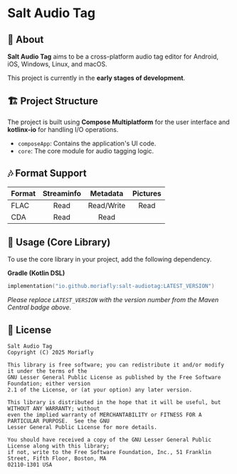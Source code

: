 # Salt Audio Tag

[](https://search.maven.org/search?q=g:io.github.moriafly)
[](https://www.gnu.org/licenses/old-licenses/lgpl-2.1.en.html)

## 📖 About

**Salt Audio Tag** aims to be a cross-platform audio tag editor for Android, iOS, Windows, Linux, and macOS.

This project is currently in the **early stages of development**.

## 🏗️ Project Structure

The project is built using **Compose Multiplatform** for the user interface and **kotlinx-io** for handling I/O operations.

- `composeApp`: Contains the application's UI code.
- `core`: The core module for audio tagging logic.

## 🎶 Format Support

| Format | Streaminfo |  Metadata  | Pictures |
|:-------|:----------:|:----------:|:--------:|
| FLAC   |    Read    | Read/Write |   Read   |
| CDA    |    Read    |    Read    |          |

## 🚀 Usage (Core Library)

To use the core library in your project, add the following dependency.

**Gradle (Kotlin DSL)**

```kotlin
implementation("io.github.moriafly:salt-audiotag:LATEST_VERSION")
```

*Please replace `LATEST_VERSION` with the version number from the Maven Central badge above.*

## 📜 License

```
Salt Audio Tag
Copyright (C) 2025 Moriafly

This library is free software; you can redistribute it and/or modify it under the terms of the
GNU Lesser General Public License as published by the Free Software Foundation; either version
2.1 of the License, or (at your option) any later version.

This library is distributed in the hope that it will be useful, but WITHOUT ANY WARRANTY; without
even the implied warranty of MERCHANTABILITY or FITNESS FOR A PARTICULAR PURPOSE.  See the GNU
Lesser General Public License for more details.

You should have received a copy of the GNU Lesser General Public License along with this library;
if not, write to the Free Software Foundation, Inc., 51 Franklin Street, Fifth Floor, Boston, MA
02110-1301 USA
```